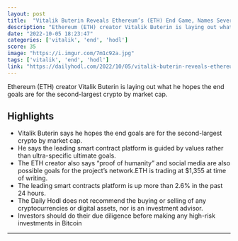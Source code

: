 ```yaml
---
layout: post
title:  "Vitalik Buterin Reveals Ethereum’s (ETH) End Game, Names Several Big Visions for Future - The Daily Hodl"
description: "Ethereum (ETH) creator Vitalik Buterin is laying out what he hopes the end goals are for the second-largest crypto by market cap."
date: "2022-10-05 18:23:47"
categories: ['vitalik', 'end', 'hodl']
score: 35
image: "https://i.imgur.com/7m1c92a.jpg"
tags: ['vitalik', 'end', 'hodl']
link: "https://dailyhodl.com/2022/10/05/vitalik-buterin-reveals-ethereums-eth-end-game-names-several-big-visions-for-future/"
---
```


Ethereum (ETH) creator Vitalik Buterin is laying out what he hopes the end goals are for the second-largest crypto by market cap.

## Highlights

- Vitalik Buterin says he hopes the end goals are for the second-largest crypto by market cap.
- He says the leading smart contract platform is guided by values rather than ultra-specific ultimate goals.
- The ETH creator also says “proof of humanity” and social media are also possible goals for the project’s network.ETH is trading at $1,355 at time of writing.
- The leading smart contracts platform is up more than 2.6% in the past 24 hours.
- The Daily Hodl does not recommend the buying or selling of any cryptocurrencies or digital assets, nor is an investment advisor.
- Investors should do their due diligence before making any high-risk investments in Bitcoin

---

